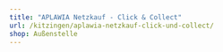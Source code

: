 ```yaml
---
title: "APLAWIA Netzkauf - Click & Collect"
url: /kitzingen/aplawia-netzkauf-click-und-collect/
shop: Außenstelle
---
```

